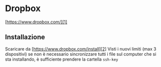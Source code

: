 # Dropbox
[https://www.dropbox.com/][1]

## Installazione
Scaricare da [https://www.dropbox.com/install][2]
Visti i nuovi limiti (max 3 dispositivi) se non è necessario sincronizzare tutti i file sul computer che si sta installando, è sufficiente prendere la cartella `ssh-key`

[1]:	https://www.dropbox.com/
[2]:	https://www.dropbox.com/install
